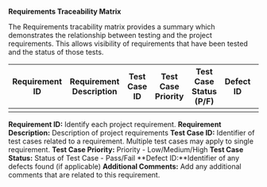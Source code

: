 **Requirements Traceability Matrix**

The Requirements tracability matrix provides a summary which demonstrates the relationship between testing and the project requirements.
This allows visibility of requirements that have been tested and the status of those tests.

| Requirement ID  | Requirement Description | Test Case ID  | Test Case Priority | Test Case Status (P/F) | Defect ID | Additional Comments |
| ------------- | ------------- | ------------- | ------------- | ------------- | ------------- | ------------- |
|  |  |   |  |  |  |  |


**Requirement ID:** Identify each project requirement.
**Requirement Description:** Description of project requirements
**Test Case ID:** Identifier of test cases related to a requirement. Multiple test cases may apply to single requirement.
**Test Case Priority:** Priority - Low/Medium/High
**Test Case Status:** Status of Test Case - Pass/Fail
**Defect ID:**Identifier of any defects found (if applicable)
**Additional Comments:** Add any additional comments that are related to this requirement.